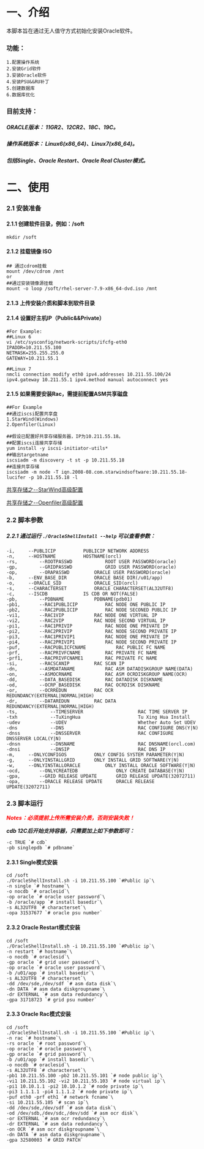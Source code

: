 # 一、介绍

本脚本旨在通过无人值守方式初始化安装Oracle软件。

### 功能：

    1.配置操作系统
    2.安装Grid软件
    3.安装Oracle软件
    4.安装PSU&&RU补丁
    5.创建数据库
    6.数据库优化

### 目前支持：

##### ORACLE版本： 11GR2、12CR2、18C、19C。

##### 操作系统版本： Linux6(x86_64)、Linux7(x86_64)。

##### 包括Single、Oracle Restart、Oracle Real Cluster模式。

# 二、使用

### 2.1 安装准备

#### 2.1.1 创建软件目录，例如：/soft

`mkdir /soft`

#### 2.1.2 挂载镜像 ISO

```shell script
## 通过cdrom挂载
mount /dev/cdrom /mnt
or
##通过安装镜像源挂载
mount -o loop /soft/rhel-server-7.9-x86_64-dvd.iso /mnt
```

#### 2.1.3 上传安装介质和脚本到软件目录

#### 2.1.4 设置好主机IP（Public&&Private）

```shell script
#For Example:
##Linux 6
vi /etc/sysconfig/network-scripts/ifcfg-eth0
IPADDR=10.211.55.100
NETMASK=255.255.255.0
GATEWAY=10.211.55.1

##Linux 7
nmcli connection modify eth0 ipv4.addresses 10.211.55.100/24 ipv4.gateway 10.211.55.1 ipv4.method manual autoconnect yes
```

#### 2.1.5 如果需要安装Rac，需提前配置ASM共享磁盘

```
##For Example
##通过iscsi配置共享盘
1.StarWind(Windows)
2.Openfiler(Linux)

##假设已配置好共享存储服务器，IP为10.211.55.18。
##配置iscsi连接共享存储
yum install -y iscsi-initiator-utils*
##输出targetname
iscsiadm -m discovery -t st -p 10.211.55.18
##连接共享存储
iscsiadm -m node -T iqn.2008-08.com.starwindsoftware:10.211.55.18-lucifer -p 10.211.55.18 -l
```

[共享存储之--StarWind高级配置](https://blog.csdn.net/m0_50546016/article/details/116135134)

[共享存储之--Openfiler高级配置](https://www.bilibili.com/video/BV1oJ411q7h3?p=2)

### 2.2 脚本参数

##### 2.2.1 通过运行 `./OracleShellInstall --help` 可以查看参数：

```Para
-i,		--PUBLICIP			PUBLICIP NETWORK ADDRESS
-n,		--HOSTNAME			HOSTNAME(orcl)
-rs,		--ROOTPASSWD			ROOT USER PASSWORD(oracle)
-gp,		--GRIDPASSWD			GRID USER PASSWORD(oracle)
-op,		--ORAPASSWD			ORACLE USER PASSWORD(oracle)
-b,		--ENV_BASE_DIR			ORACLE BASE DIR(/u01/app)
-o,		--ORACLE_SID			ORACLE_SID(orcl)
-s,		--CHARACTERSET			ORACLE CHARACTERSET(AL32UTF8)
-c,		--ISCDB				IS CDB OR NOT(FALSE)
-pb,		--PDBNAME			PDBNAME(pdb01)
-pb1,		--RAC1PUBLICIP			RAC NODE ONE PUBLIC IP
-pb2,		--RAC2PUBLICIP			RAC NODE SECONED PUBLIC IP
-vi1,		--RAC1VIP			RAC NODE ONE VIRTUAL IP
-vi2,		--RAC2VIP			RAC NODE SECOND VIRTUAL IP
-pi1,		--RAC1PRIVIP			RAC NODE ONE PRIVATE IP
-pi2,		--RAC2PRIVIP			RAC NODE SECOND PRIVATE IP
-pi3,		--RAC1PRIVIP1			RAC NODE ONE PRIVATE IP
-pi4,		--RAC2PRIVIP1			RAC NODE SECOND PRIVATE IP
-puf,		--RACPUBLICFCNAME	        RAC PUBLIC FC NAME
-prf,		--RACPRIVFCNAME			RAC PRIVATE FC NAME
-prf1,		--RACPRIVFCNAME1		RAC PRIVATE FC NAME
-si,		--RACSCANIP			RAC SCAN IP
-dn,		--ASMDATANAME			RAC ASM DATADISKGROUP NAME(DATA)
-on,		--ASMOCRNAME			RAC ASM OCRDISKGROUP NAME(OCR)
-dd,		--DATA_BASEDISK			RAC DATADISK DISKNAME
-od,		--OCRP_BASEDISK			RAC OCRDISK DISKNAME
-or,		--OCRREDUN			RAC OCR REDUNDANCY(EXTERNAL|NORMAL|HIGH)
-dr,		--DATAREDUN			RAC DATA REDUNDANCY(EXTERNAL|NORMAL|HIGH)
-ts,            --TIMESERVER                    RAC TIME SERVER IP
-txh            --TuXingHua                     Tu Xing Hua Install
-udev           --UDEV                          Whether Auto Set UDEV
-dns            --DNS                           RAC CONFIGURE DNS(Y|N)
-dnss           --DNSSERVER                     RAC CONFIGURE DNSSERVER LOCAL(Y|N)
-dnsn           --DNSNAME                       RAC DNSNAME(orcl.com)
-dnsi           --DNSIP                         RAC DNS IP
-m,		--ONLYCONFIGOS			ONLY CONFIG SYSTEM PARAMETER(Y|N)
-g,		--ONLYINSTALLGRID 		ONLY INSTALL GRID SOFTWARE(Y|N)
-w,		--ONLYINSTALLORACLE 		ONLY INSTALL ORACLE SOFTWARE(Y|N)
-ocd,		--ONLYCREATEDB		        ONLY CREATE DATABASE(Y|N)
-gpa,		--GRID RELEASE UPDATE		GRID RELEASE UPDATE(32072711)
-opa,		--ORACLE RELEASE UPDATE		ORACLE RELEASE UPDATE(32072711)
```

### 2.3 脚本运行

<font color=#FF000 >***Notes：必须提前上传所需安装介质，否则安装失败！***</font>

___cdb 12C后开始支持容器，只需要加上如下参数即可：___

```shellscript
-c TRUE `# cdb`
-pb singlepdb `# pdbname`
```

#### 2.3.1 Single模式安装

```shellscript
cd /soft
./OracleShellInstall.sh -i 10.211.55.100 `#Public ip`\
-n single `# hostname`\
-o nocdb `# oraclesid`\
-op oracle `# oracle user password`\
-b /oracle/app `# install basedir`\
-s AL32UTF8 `# characterset`\
-opa 31537677 `# oracle psu number`
```

#### 2.3.2 Oracle Restart模式安装

```shellscript
cd /soft
./OracleShellInstall.sh -i 10.211.55.100 `#Public ip`\
-n restart `# hostname`\
-o nocdb `# oraclesid`\
-gp oracle `# grid user password`\
-op oracle `# oracle user password`\
-b /u01/app `# install basedir`\
-s AL32UTF8 `# characterset`\
-dd /dev/sde,/dev/sdf `# asm data disk`\
-dn DATA `# asm data diskgroupname`\
-dr EXTERNAL `# asm data redundancy`\
-gpa 31718723 `# grid psu number`
```

#### 2.3.3 Oracle Rac模式安装
```shellscript
cd /soft
./OracleShellInstall.sh -i 10.211.55.100 `#Public ip`\
-n rac `# hostname`\
-rs oracle `# root password`\
-op oracle `# oracle password`\
-gp oracle `# grid password`\
-b /u01/app `# install basedir`\
-o nocdb `# oraclesid`\
-s AL32UTF8 `# characterset`\
-pb1 10.211.55.100 -pb2 10.211.55.101 `# node public ip`\
-vi1 10.211.55.102 -vi2 10.211.55.103 `# node virtual ip`\
-pi1 10.10.1.1 -pi2 10.10.1.2 `# node private ip`\
-pi3 1.1.1.1 -pi4 1.1.1.2 `# node private ip`\
-puf eth0 -prf eth1 `# network fcname`\
-si 10.211.55.105 `# scan ip`\
-dd /dev/sde,/dev/sdf `# asm data disk`\
-od /dev/sdb,/dev/sdc,/dev/sdd `# asm ocr disk`\
-or EXTERNAL `# asm ocr redundancy`\
-dr EXTERNAL `# asm data redundancy`\
-on OCR `# asm ocr diskgroupname`\
-dn DATA `# asm data diskgroupname`\
-gpa 32580003 `# GRID PATCH`
```